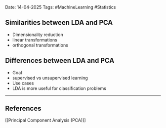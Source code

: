 Date: 14-04-2025
Tags: #MachineLearning #Statistics 

## Similarities between LDA and PCA

- Dimensionality reduction
- linear transformations
- orthogonal transformations
## Differences between LDA and PCA
- Goal
- supervised vs unsupervised learning
- Use cases
- LDA is more useful for classification problems

---
## References
[[Principal Component Analysis (PCA)]]